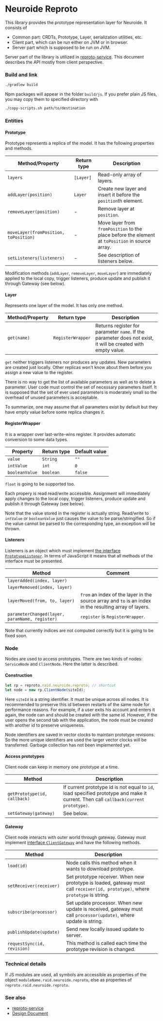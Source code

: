 Neuroide Reproto
================

This library provides the prototype representation layer for Neuroide. It consists of

* Common part: CRDTs, Prototype, Layer, serialization utilities, etc.
* Client part, which can be run either on JVM or in browser.
* Server part which is supposed to be run on JVM.

Server part of the library is utilized in [reproto-service](https://github.com/Web-networks/reproto-service). This document describes the API mostly from client perspective.

### Build and link

```sh
./gradlew build
```

Npm packages will appear in the folder `build/js`. If you prefer plain JS files, you may copy them to specified directory with

```sh
./copy-scripts.sh path/to/destination
```

### Entities

#### Prototype

Prototype represents a replica of the model. It has the following properties and methods.

| Method/Property                       | Return type | Description                                                  |
| ------------------------------------- | ----------- | ------------------------------------------------------------ |
| `layers`                              | `[Layer]`   | Read-only array of layers.                                   |
| `addLayer(position)`                  | `Layer`     | Create new layer and insert it before the `position`th element. |
| `removeLayer(position)`               | -           | Remove layer at `position`.                                  |
| `moveLayer(fromPosition, toPosition)` | -           | Move layer from `fromPosition` to the place before the element at `toPosition` in source array. |
| `setListeners(listeners)`             | -           | See description of listeners below.                          |

Modification methods (`addLayer`, `removeLayer`, `moveLayer`) are immediately applied to the local copy, trigger listeners, produce update and publish it through Gateway (see below).

#### Layer

Represents one layer of the model. It has only one method.

| Method/Property | Return type       | Description                                                  |
| --------------- | ----------------- | ------------------------------------------------------------ |
| `get(name)`     | `RegisterWrapper` | Returns register for parameter `name`. If the parameter does not exist, it will be created with empty value. |

`get` neither triggers listeners nor produces any updates. New parameters are created just locally. Other replicas won't know about them before you assign a new value to the register.

There is no way to get the list of available parameters as well as to delete a parameter. User code must control the set of necessary parameters itself. It is supposed that the set of ever used parameters is moderately small so the overhead of unused parameters is acceptable.

To summarize, one may assume that all parameters exist by default but they have empty value before some replica changes it.

#### RegisterWrapper

It is a wrapper over last-write-wins register. It provides automatic conversion to some data types.

| Property       | Return type | Default value |
| -------------- | ----------- | ------------- |
| `value`        | `String`    | `""`          |
| `intValue`     | `int`       | `0`           |
| `booleanValue` | `boolean`   | `false`       |

`float` is going to be supported too.

Each propery is read read/write accessible. Assignment will immediately apply changes to the local copy, trigger listeners, produce update and publish it through Gateway (see below).

Note that the value stored in the register is actually string. Read/write to `intValue` or `booleanValue` just causes the value to be parse/stringified. So if the value cannot be parsed to the corresponding type, an exception will be thrown.

#### Listeners

Listeners is an object which must implement [the interface `PrototypeListener`](https://github.com/Web-networks/reproto/blob/master/src/commonMain/kotlin/PrototypeListener.kt). In terms of JavaScript it means that all methods of the interface must be presented.

| Method                                         | Comment                                                      |
| ---------------------------------------------- | ------------------------------------------------------------ |
| `layerAdded(index, layer)`                     |                                                              |
| `layerRemoved(index, layer)`                   |                                                              |
| `layerMoved(from, to, layer)`                  | `from` an index of the layer in the source array and `to` is an index in the resulting array of layers. |
| `parameterChanged(layer, paramName, register)` | `register` is `RegisterWrapper`.                             |

Note that currently indices are not computed correctly but it is going to be fixed soon.

### Node

Nodes are used to access prototypes. There are two kinds of nodes: `ServiceNode` and `ClientNode`. Here the latter is described.

#### Construction

```js
let rp = reproto.raid.neuroide.reproto; // shortcut
let node = new rp.ClientNode(siteId);
```

Here `siteId` is a string identifier. It must be unique across all nodes. It is recommended to preserve this id between restarts of the same node for performance reasons. For example, if a user exits his account and enters it again, the node can and should be created with the same id. However, if the user opens the second tab with the application, the node must be created with another id to preserve uniqueness.

Node identifiers are saved in vector clocks to maintain prototype revisions. So the more unique identifiers are used the larger vector clocks will be transferred. Garbage collection has not been implemented yet.

#### Access prototypes

Client node can keep in memory one prototype at a time.

| Method                       | Description                                                  |
| ---------------------------- | ------------------------------------------------------------ |
| `getPrototype(id, callback)` | If current prototype id is not equal to `id`, load specified prototype and make it current. Then call `callback(current prototype)`. |
| `setGateway(gateway)`        | See below.                                                   |

#### Gateway

Client node interacts with outer world through gateway. Gateway must implement [interface `ClientGateway`](https://github.com/Web-networks/reproto/blob/master/src/commonMain/kotlin/ClientGateway.kt) and have the following methods.

| Method                      | Description                                                  |      |
| --------------------------- | ------------------------------------------------------------ | ---- |
| `load(id)`                  | Node calls this method when it wants to download prototype.  |      |
| `setReceiver(receiver)`     | Set prototype receiver. When new prototype is loaded, gateway must call `receiver(id, prototype)`, where `prototype` is string. |      |
| `subscribe(processor)`      | Set update processor. When new update is received, gateway must call `processor(update)`, where update is string. |      |
| `publishUpdate(update)`     | Send new locally issued update to server.                    |      |
| `requestSync(id, revision)` | This method is called each time the prototype revision is changed. |      |

### Technical details

If JS modules are used, all symbols are accessible as properties of the object `moduleName.raid.neuroide.reproto`, else as properties of `reproto.raid.neuroide.reproto`.

### See also

- [reproto-service](https://github.com/Web-networks/reproto-service)
- [Design Document](https://docs.google.com/document/d/1cHbbvcdDRKtzS8CAxQvWhC8s5-DHV13p52g1_WXXRvo/edit?usp=sharing)
